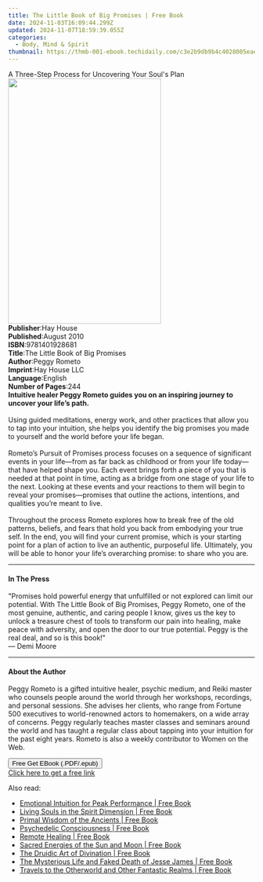 ```yaml
---
title: The Little Book of Big Promises | Free Book
date: 2024-11-03T16:09:44.299Z
updated: 2024-11-07T18:59:39.055Z
categories:
  - Body, Mind & Spirit
thumbnail: https://thmb-001-ebook.techidaily.com/c3e2b9db9b4c4028005eaebb4db4e3a62cbf0b5dcdbb950b9590d1c04a39658a.jpg
---
```

<main id="book-container">
  <div class="flex flex-col">
    <div class="book-brief flex-1 py-6 px-4 sm:p-6 md:py-10 md:px-8">
      <!-- brief-->
      <div class="book-brief-main">
        A Three-Step Process for Uncovering Your Soul's Plan
      </div>
    </div>
    <div
      class="book-meta-info flex-1 grid gap-4 col-start-1 col-end-3 row-start-1 sm:mb-6 sm:grid-cols-4 lg:gap-6 lg:col-start-2 lg:row-end-6 lg:row-span-6 lg:mb-0"
    >
      <div
        class="book-meta-info-left place-content-center mt-4 p-4 text-sm leading-6 col-start-2 col-span-2 dark:text-slate-400"
      >
        <img
          class="w-full h-500 object-cover rounded-lg sm:h-255 sm:col-span-2 lg:col-span-full"
          src="https://img-001-ebook.techidaily.com/9c030b93accbbdd8d6ac53b4994b83cd9bbe75b8bd9310b8195c4774043302aa.jpg"
          alt=""
          width="312"
          height="500"
        />
      </div>
      <div
        class="book-meta-info-right mt-2 col-start-1 row-start-2 col-span-3 self-center"
      >
        <!-- meta data  -->
        <div class="flex flex-col px-4 md:px-8">
          <div class="flex-1">
            <strong>Publisher</strong>:<span class="px-2">Hay House</span>
          </div>
          <div class="flex-1">
            <strong>Published</strong>:<span class="px-2">August 2010</span>
          </div>
          <div class="flex-1">
            <strong>ISBN</strong>:<span class="px-2">9781401928681</span>
          </div>
          <div class="flex-1">
            <strong>Title</strong>:<span class="px-2"
              >The Little Book of Big Promises</span
            >
          </div>
          <div class="flex-1">
            <strong>Author</strong>:<span class="px-2">Peggy Rometo</span>
          </div>
          <div class="flex-1">
            <strong>Imprint</strong>:<span class="px-2">Hay House LLC</span>
          </div>
          <div class="flex-1">
            <strong>Language</strong>:<span class="px-2">English</span>
          </div>
          <div class="flex-1">
            <strong>Number of Pages</strong>:<span class="px-2">244</span>
          </div>
        </div>
      </div>
    </div>
    <div class="book-description flex-1 py-6 px-4 sm:p-6 md:py-10 md:px-8">
      <div class="book-description-main">
        <div accordion-content="" id="description">
          <b
            >Intuitive healer Peggy Rometo guides you on an inspiring journey to
            uncover your life’s path. <br /></b
          ><br />Using guided meditations, energy work, and other practices that
          allow you to tap into your intuition, she helps you identify the big
          promises you made to yourself and the world before your life began.
          <br /><br />Rometo’s Pursuit of Promises process focuses on a sequence
          of significant events in your life—from as far back as childhood or
          from your life today—that have helped shape you. Each event brings
          forth a piece of you that is needed at that point in time, acting as a
          bridge from one stage of your life to the next. Looking at these
          events and your reactions to them will begin to reveal your
          promises—promises that outline the actions, intentions, and qualities
          you’re meant to live. <br /><br />Throughout the process Rometo
          explores how to break free of the old patterns, beliefs, and fears
          that hold you back from embodying your true self. In the end, you will
          find your current promise, which is your starting point for a plan of
          action to live an authentic, purposeful life. Ultimately, you will be
          able to honor your life’s overarching promise: to share who you are.
        </div>
        <div class="accordion-fader"></div>
      </div>
    </div>
    <div class="book-excerpts flex-1 py-6 px-4 sm:p-6 md:py-10 md:px-8">
      <!-- excerpts-->
      <div class="book-excerpts-main">
        <hr />
        <h4 class="placeholder placeholder-heading">
          <span>In The Press</span>
        </h4>
        <p>
          "Promises hold powerful energy that unfulfilled or not explored can
          limit our potential. With The Little Book of Big Promises, Peggy
          Rometo, one of the most genuine, authentic, and caring people I know,
          gives us the key to unlock a treasure chest of tools to transform our
          pain into healing, make peace with adversity, and open the door to our
          true potential. Peggy is the real deal, and so is this book!"<br />—
          Demi Moore
        </p>
      </div>
    </div>
    <div class="book-about-author flex-1 py-6 px-4 sm:p-6 md:py-10 md:px-8">
      <!-- about author-->
      <div class="book-main-author-main">
        <hr />
        <h4 class="placeholder placeholder-heading">
          <span>About the Author</span>
        </h4>
        <p>
          Peggy Rometo is a gifted intuitive healer, psychic medium, and Reiki
          master who counsels people around the world through her workshops,
          recordings, and personal sessions. She advises her clients, who range
          from Fortune 500 executives to world-renowned actors to homemakers, on
          a wide array of concerns. Peggy regularly teaches master classes and
          seminars around the world and has taught a regular class about tapping
          into your intuition for the past eight years. Rometo is also a weekly
          contributor to Women on the Web.
        </p>
      </div>
    </div>
    <div class="book-free-get flex-1 py-6 px-4 sm:p-6 md:py-10 md:px-8">
      <button
        id="btn-free-get"
        class="bg-blue-500 hover:bg-blue-700 text-white font-bold py-2 px-4 rounded"
      >
        Free Get EBook (.PDF/.epub)
      </button>
      <div id="countdown-display" class="px-2 text-lg mt-2"></div>
      <a
        id="free-link"
        class="hidden bg-blue-500 hover:bg-blue-700 text-white font-bold py-2 px-4 rounded"
        href="https://www.ebooks.com/en-us/book/96317732/the-little-book-of-big-promises/peggy-rometo/"
        target="_blank"
        >Click here to get a free link</a
      >
    </div>
    <script>
      let countdownTime = 0;
      let countdownInterval = null;
      document
        .getElementById('btn-free-get')
        .addEventListener('click', startCountdown);
      function startCountdown() {
        countdownTime = new Date().getTime() + 60000 * 3;
        countdownInterval = setInterval(updateCountdown, 1000);
        document.getElementById('btn-free-get').disabled = true;
        document
          .getElementById('btn-free-get')
          .classList.add('bg-gray-500', 'cursor-not-allowed');
      }
      function updateCountdown() {
        let currentTime = new Date().getTime();
        let timeLeft = countdownTime - currentTime;
        let secondsLeft = Math.floor(timeLeft / 1000);
        document.getElementById('countdown-display').innerHTML =
          `Remaining time: ${secondsLeft} seconds.`;
        if (secondsLeft <= 0) {
          clearInterval(countdownInterval);
          document.getElementById('btn-free-get').classList.add('hidden');
          document.getElementById('free-link').classList.remove('hidden');
          document.getElementById('countdown-display').innerHTML = '';
        }
      }
    </script>
  </div>
</main>

<ins class="adsbygoogle"
      style="display:block"
      data-ad-client="ca-pub-7571918770474297"
      data-ad-slot="8358498916"
      data-ad-format="auto"
      data-full-width-responsive="true"></ins>
    

<span class="atpl-alsoreadstyle">Also read:</span>
<div><ul>
<li><a href="https://novels-ebooks.techidaily.com/209883627-9781620559246-emotional-intuition-for-peak-performance/"><u>Emotional Intuition for Peak Performance | Free Book</u></a></li>
<li><a href="https://novels-ebooks.techidaily.com/209883633-9781591433736-living-souls-in-the-spirit-dimension/"><u>Living Souls in the Spirit Dimension | Free Book</u></a></li>
<li><a href="https://novels-ebooks.techidaily.com/209883643-9781644110294-primal-wisdom-of-the-ancients/"><u>Primal Wisdom of the Ancients | Free Book</u></a></li>
<li><a href="https://novels-ebooks.techidaily.com/209883646-9781644110317-psychedelic-consciousness/"><u>Psychedelic Consciousness | Free Book</u></a></li>
<li><a href="https://novels-ebooks.techidaily.com/209883642-9781620559529-remote-healing/"><u>Remote Healing | Free Book</u></a></li>
<li><a href="https://novels-ebooks.techidaily.com/209883635-9781591433798-sacred-energies-of-the-sun-and-moon/"><u>Sacred Energies of the Sun and Moon | Free Book</u></a></li>
<li><a href="https://novels-ebooks.techidaily.com/209883625-9781644110256-the-druidic-art-of-divination/"><u>The Druidic Art of Divination | Free Book</u></a></li>
<li><a href="https://novels-ebooks.techidaily.com/209883637-9781620559673-the-mysterious-life-and-faked-death-of-jesse-james/"><u>The Mysterious Life and Faked Death of Jesse James | Free Book</u></a></li>
<li><a href="https://novels-ebooks.techidaily.com/209883632-9781620559437-travels-to-the-otherworld-and-other-fantastic-realms/"><u>Travels to the Otherworld and Other Fantastic Realms | Free Book</u></a></li>
</ul></div>

